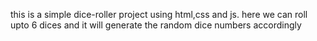 this is a simple dice-roller project using html,css and js. here we can roll upto 6 dices and it will generate the random dice numbers accordingly
